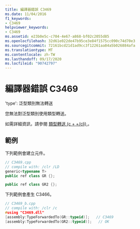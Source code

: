 ```yaml
---
title: 編譯器錯誤 C3469
ms.date: 11/04/2016
f1_keywords:
- C3469
helpviewer_keywords:
- C3469
ms.assetid: e23b0e5c-c704-4e67-a868-bf02c2055d85
ms.openlocfilehash: 32d61e022de47b95ce3e84f1575cc090c74d70e3
ms.sourcegitcommit: 72161bcd21d1ad9cc3f12261aa84a5b026884afa
ms.translationtype: MT
ms.contentlocale: zh-TW
ms.lasthandoff: 09/17/2020
ms.locfileid: "90742797"
---
```

# <a name="compiler-error-c3469"></a>編譯器錯誤 C3469

'type': 泛型類別無法轉送

您無法對泛型類別使用類型轉送。

如需詳細資訊，請參閱 [類型轉送 (c + +/cli) ](../../extensions/type-forwarding-cpp-cli.md)。

## <a name="examples"></a>範例

下列範例會建立元件。

```cpp
// C3469.cpp
// compile with: /clr /LD
generic<typename T>
public ref class GR {};

public ref class GR2 {};
```

下列範例會產生 C3466。

```cpp
// C3469_b.cpp
// compile with: /clr /c
#using "C3469.dll"
[assembly:TypeForwardedTo(GR::typeid)];   // C3469
[assembly:TypeForwardedTo(GR2::typeid)];   // OK
```
